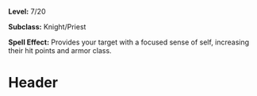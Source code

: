 <!-- TITLE: Spell: Center -->
<!-- SUBTITLE:  -->

**Level:** 7/20

**Subclass:** Knight/Priest

**Spell Effect:** Provides your target with a focused sense of self, increasing their hit points and armor class.

# Header